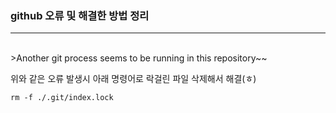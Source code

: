 ### github 오류 및 해결한 방법 정리

***

<br>
>Another git process seems to be running in this repository~~

위와 같은 오류 발생시 아래 명령어로 락걸린 파일 삭제해서 해결(ㅎ)
```
rm -f ./.git/index.lock
```